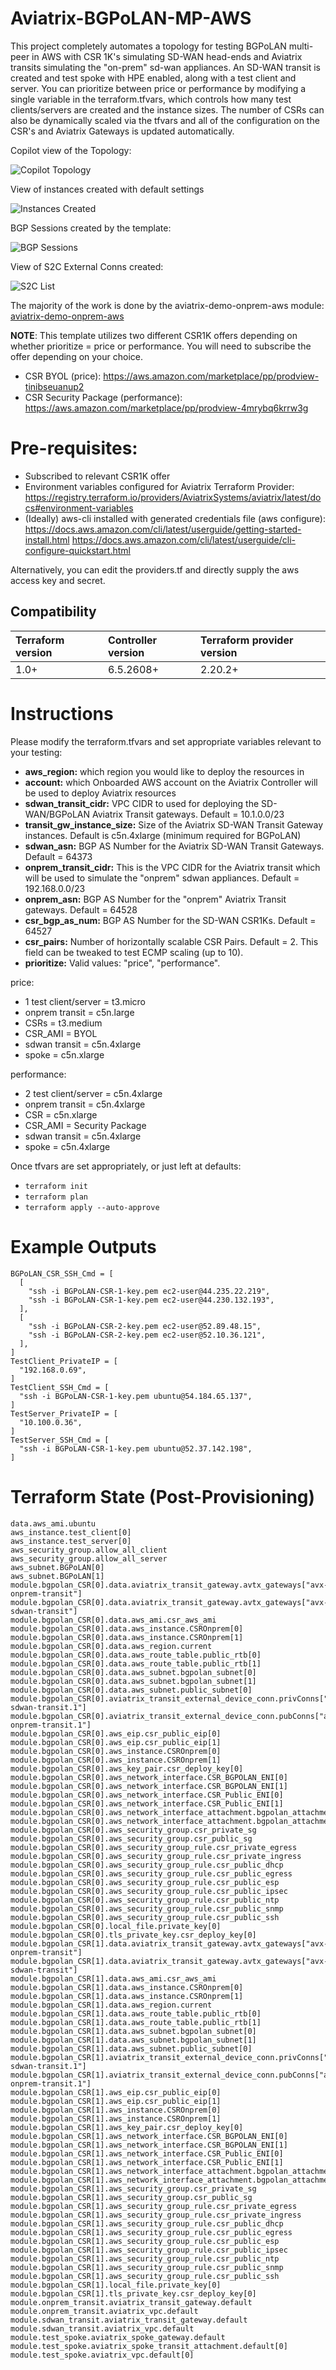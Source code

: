 # Aviatrix-BGPoLAN-MP-AWS

This project completely automates a topology for testing BGPoLAN multi-peer in AWS with CSR 1K's simulating SD-WAN head-ends and Aviatrix transits simulating the "on-prem" sd-wan appliances. An SD-WAN transit is created and test spoke with HPE enabled, along with a test client and server. You can prioritize between price or performance by modifying a single variable in the terraform.tfvars, which controls how many test clients/servers are created and the instance sizes. The number of CSRs can also be dynamically scaled via the tfvars and all of the configuration on the CSR's and Aviatrix Gateways is updated automatically.

Copilot view of the Topology:

![Copilot Topology](img/copilot_topology.png)

View of instances created with default settings

![Instances Created](img/instance_list.png)

BGP Sessions created by the template:

![BGP Sessions](img/bgp_sessions.png)

View of S2C External Conns created:

![S2C List](img/s2c_list.png)

The majority of the work is done by the aviatrix-demo-onprem-aws module: [aviatrix-demo-onprem-aws](https://github.com/gleyfer/aviatrix-demo-onprem-aws) 

**NOTE**: This template utilizes two different CSR1K offers depending on whether prioritize = price or performance. You will need to subscribe the offer depending on your choice.
- CSR BYOL (price): https://aws.amazon.com/marketplace/pp/prodview-tinibseuanup2
- CSR Security Package (performance): https://aws.amazon.com/marketplace/pp/prodview-4mrybq6krrw3g

# Pre-requisites:

- Subscribed to relevant CSR1K offer
- Environment variables configured for Aviatrix Terraform Provider: 
https://registry.terraform.io/providers/AviatrixSystems/aviatrix/latest/docs#environment-variables
- (Ideally) aws-cli installed with generated credentials file (aws configure):
https://docs.aws.amazon.com/cli/latest/userguide/getting-started-install.html
https://docs.aws.amazon.com/cli/latest/userguide/cli-configure-quickstart.html

Alternatively, you can edit the providers.tf and directly supply the aws access key and secret.

## Compatibility
Terraform version | Controller version | Terraform provider version
:--- | :--- | :---
1.0+ | 6.5.2608+ | 2.20.2+

# Instructions

Please modify the terraform.tfvars and set appropriate variables relevant to your testing:

- **aws_region:** which region you would like to deploy the resources in
- **account:** which Onboarded AWS account on the Aviatrix Controller will be used to deploy Aviatrix resources
- **sdwan_transit_cidr:** VPC CIDR to used for deploying the SD-WAN/BGPoLAN Aviatrix Transit gateways. Default = 10.1.0.0/23
- **transit_gw_instance_size:** Size of the Aviatrix SD-WAN Transit Gateway instances. Default is c5n.4xlarge (minimum required for BGPoLAN)
- **sdwan_asn:** BGP AS Number for the Aviatrix SD-WAN Transit Gateways. Default = 64373
- **onprem_transit_cidr:** This is the VPC CIDR for the Aviatrix transit which will be used to simulate the "onprem" sdwan appliances. Default = 192.168.0.0/23
- **onprem_asn:** BGP AS Number for the "onprem" Aviatrix Transit gateways. Default = 64528
- **csr_bgp_as_num:** BGP AS Number for the SD-WAN CSR1Ks. Default = 64527
- **csr_pairs:** Number of horizontally scalable CSR Pairs. Default = 2. This field can be tweaked to test ECMP scaling (up to 10).
- **prioritize:** Valid values: "price", "performance".

price: 
- 1 test client/server = t3.micro 
- onprem transit = c5n.large 
- CSRs = t3.medium 
- CSR_AMI = BYOL 
- sdwan transit = c5n.4xlarge 
- spoke = c5n.xlarge

performance:
- 2 test client/server = c5n.4xlarge 
- onprem transit = c5n.4xlarge 
- CSR = c5n.xlarge 
- CSR_AMI = Security Package 
- sdwan transit = c5n.4xlarge 
- spoke = c5n.4xlarge

Once tfvars are set appropriately, or just left at defaults:

- ```terraform init```
- ```terraform plan```
- ```terraform apply --auto-approve```

# Example Outputs

```
BGPoLAN_CSR_SSH_Cmd = [
  [
    "ssh -i BGPoLAN-CSR-1-key.pem ec2-user@44.235.22.219",
    "ssh -i BGPoLAN-CSR-1-key.pem ec2-user@44.230.132.193",
  ],
  [
    "ssh -i BGPoLAN-CSR-2-key.pem ec2-user@52.89.48.15",
    "ssh -i BGPoLAN-CSR-2-key.pem ec2-user@52.10.36.121",
  ],
]
TestClient_PrivateIP = [
  "192.168.0.69",
]
TestClient_SSH_Cmd = [
  "ssh -i BGPoLAN-CSR-1-key.pem ubuntu@54.184.65.137",
]
TestServer_PrivateIP = [
  "10.100.0.36",
]
TestServer_SSH_Cmd = [
  "ssh -i BGPoLAN-CSR-1-key.pem ubuntu@52.37.142.198",
]
```

# Terraform State (Post-Provisioning)

```
data.aws_ami.ubuntu
aws_instance.test_client[0]
aws_instance.test_server[0]
aws_security_group.allow_all_client
aws_security_group.allow_all_server
aws_subnet.BGPoLAN[0]
aws_subnet.BGPoLAN[1]
module.bgpolan_CSR[0].data.aviatrix_transit_gateway.avtx_gateways["avx-onprem-transit"]
module.bgpolan_CSR[0].data.aviatrix_transit_gateway.avtx_gateways["avx-sdwan-transit"]
module.bgpolan_CSR[0].data.aws_ami.csr_aws_ami
module.bgpolan_CSR[0].data.aws_instance.CSROnprem[0]
module.bgpolan_CSR[0].data.aws_instance.CSROnprem[1]
module.bgpolan_CSR[0].data.aws_region.current
module.bgpolan_CSR[0].data.aws_route_table.public_rtb[0]
module.bgpolan_CSR[0].data.aws_route_table.public_rtb[1]
module.bgpolan_CSR[0].data.aws_subnet.bgpolan_subnet[0]
module.bgpolan_CSR[0].data.aws_subnet.bgpolan_subnet[1]
module.bgpolan_CSR[0].data.aws_subnet.public_subnet[0]
module.bgpolan_CSR[0].aviatrix_transit_external_device_conn.privConns["avx-sdwan-transit.1"]
module.bgpolan_CSR[0].aviatrix_transit_external_device_conn.pubConns["avx-onprem-transit.1"]
module.bgpolan_CSR[0].aws_eip.csr_public_eip[0]
module.bgpolan_CSR[0].aws_eip.csr_public_eip[1]
module.bgpolan_CSR[0].aws_instance.CSROnprem[0]
module.bgpolan_CSR[0].aws_instance.CSROnprem[1]
module.bgpolan_CSR[0].aws_key_pair.csr_deploy_key[0]
module.bgpolan_CSR[0].aws_network_interface.CSR_BGPOLAN_ENI[0]
module.bgpolan_CSR[0].aws_network_interface.CSR_BGPOLAN_ENI[1]
module.bgpolan_CSR[0].aws_network_interface.CSR_Public_ENI[0]
module.bgpolan_CSR[0].aws_network_interface.CSR_Public_ENI[1]
module.bgpolan_CSR[0].aws_network_interface_attachment.bgpolan_attachment[0]
module.bgpolan_CSR[0].aws_network_interface_attachment.bgpolan_attachment[1]
module.bgpolan_CSR[0].aws_security_group.csr_private_sg
module.bgpolan_CSR[0].aws_security_group.csr_public_sg
module.bgpolan_CSR[0].aws_security_group_rule.csr_private_egress
module.bgpolan_CSR[0].aws_security_group_rule.csr_private_ingress
module.bgpolan_CSR[0].aws_security_group_rule.csr_public_dhcp
module.bgpolan_CSR[0].aws_security_group_rule.csr_public_egress
module.bgpolan_CSR[0].aws_security_group_rule.csr_public_esp
module.bgpolan_CSR[0].aws_security_group_rule.csr_public_ipsec
module.bgpolan_CSR[0].aws_security_group_rule.csr_public_ntp
module.bgpolan_CSR[0].aws_security_group_rule.csr_public_snmp
module.bgpolan_CSR[0].aws_security_group_rule.csr_public_ssh
module.bgpolan_CSR[0].local_file.private_key[0]
module.bgpolan_CSR[0].tls_private_key.csr_deploy_key[0]
module.bgpolan_CSR[1].data.aviatrix_transit_gateway.avtx_gateways["avx-onprem-transit"]
module.bgpolan_CSR[1].data.aviatrix_transit_gateway.avtx_gateways["avx-sdwan-transit"]
module.bgpolan_CSR[1].data.aws_ami.csr_aws_ami
module.bgpolan_CSR[1].data.aws_instance.CSROnprem[0]
module.bgpolan_CSR[1].data.aws_instance.CSROnprem[1]
module.bgpolan_CSR[1].data.aws_region.current
module.bgpolan_CSR[1].data.aws_route_table.public_rtb[0]
module.bgpolan_CSR[1].data.aws_route_table.public_rtb[1]
module.bgpolan_CSR[1].data.aws_subnet.bgpolan_subnet[0]
module.bgpolan_CSR[1].data.aws_subnet.bgpolan_subnet[1]
module.bgpolan_CSR[1].data.aws_subnet.public_subnet[0]
module.bgpolan_CSR[1].aviatrix_transit_external_device_conn.privConns["avx-sdwan-transit.1"]
module.bgpolan_CSR[1].aviatrix_transit_external_device_conn.pubConns["avx-onprem-transit.1"]
module.bgpolan_CSR[1].aws_eip.csr_public_eip[0]
module.bgpolan_CSR[1].aws_eip.csr_public_eip[1]
module.bgpolan_CSR[1].aws_instance.CSROnprem[0]
module.bgpolan_CSR[1].aws_instance.CSROnprem[1]
module.bgpolan_CSR[1].aws_key_pair.csr_deploy_key[0]
module.bgpolan_CSR[1].aws_network_interface.CSR_BGPOLAN_ENI[0]
module.bgpolan_CSR[1].aws_network_interface.CSR_BGPOLAN_ENI[1]
module.bgpolan_CSR[1].aws_network_interface.CSR_Public_ENI[0]
module.bgpolan_CSR[1].aws_network_interface.CSR_Public_ENI[1]
module.bgpolan_CSR[1].aws_network_interface_attachment.bgpolan_attachment[0]
module.bgpolan_CSR[1].aws_network_interface_attachment.bgpolan_attachment[1]
module.bgpolan_CSR[1].aws_security_group.csr_private_sg
module.bgpolan_CSR[1].aws_security_group.csr_public_sg
module.bgpolan_CSR[1].aws_security_group_rule.csr_private_egress
module.bgpolan_CSR[1].aws_security_group_rule.csr_private_ingress
module.bgpolan_CSR[1].aws_security_group_rule.csr_public_dhcp
module.bgpolan_CSR[1].aws_security_group_rule.csr_public_egress
module.bgpolan_CSR[1].aws_security_group_rule.csr_public_esp
module.bgpolan_CSR[1].aws_security_group_rule.csr_public_ipsec
module.bgpolan_CSR[1].aws_security_group_rule.csr_public_ntp
module.bgpolan_CSR[1].aws_security_group_rule.csr_public_snmp
module.bgpolan_CSR[1].aws_security_group_rule.csr_public_ssh
module.bgpolan_CSR[1].local_file.private_key[0]
module.bgpolan_CSR[1].tls_private_key.csr_deploy_key[0]
module.onprem_transit.aviatrix_transit_gateway.default
module.onprem_transit.aviatrix_vpc.default
module.sdwan_transit.aviatrix_transit_gateway.default
module.sdwan_transit.aviatrix_vpc.default
module.test_spoke.aviatrix_spoke_gateway.default
module.test_spoke.aviatrix_spoke_transit_attachment.default[0]
module.test_spoke.aviatrix_vpc.default[0]
```

